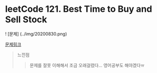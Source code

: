 # leetCode 121. Best Time to Buy and Sell Stock

! [문제] (../img/20200830.png)

[문제링크](https://leetcode.com/problems/best-time-to-buy-and-sell-stock)

> 느낀점
> > 문제를 잘못 이해해서 조금 오래걸렸다... 영어공부도 해야겠다ㅠ